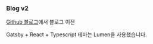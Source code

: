 ### Blog v2

[Github 블로그](https://hipbob.github.io)에서 블로그 이전

Gatsby + React + Typescript
테마는 Lumen을 사용했습니다.